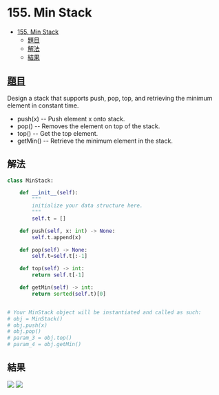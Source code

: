# 155. Min Stack
<!-- TOC START min:1 max:3 link:true asterisk:false update:true -->
- [155. Min Stack](#155-min-stack)
    - [題目](#題目)
    - [解法](#解法)
    - [結果](#結果)
<!-- TOC END -->


## [題目](https://leetcode.com/problems/min-stack/)



Design a stack that supports push, pop, top, and retrieving the minimum element in constant time.

- push(x) -- Push element x onto stack.
- pop() -- Removes the element on top of the stack.
- top() -- Get the top element.
- getMin() -- Retrieve the minimum element in the stack.

## 解法
```Python
class MinStack:

    def __init__(self):
        """
        initialize your data structure here.
        """
        self.t = []

    def push(self, x: int) -> None:
        self.t.append(x)

    def pop(self) -> None:
        self.t=self.t[:-1]

    def top(self) -> int:
        return self.t[-1]

    def getMin(self) -> int:
        return sorted(self.t)[0]


# Your MinStack object will be instantiated and called as such:
# obj = MinStack()
# obj.push(x)
# obj.pop()
# param_3 = obj.top()
# param_4 = obj.getMin()
```
## 結果
![](https://i.imgur.com/5ELPFKR.png)
![](https://i.imgur.com/7PsF07M.png)
